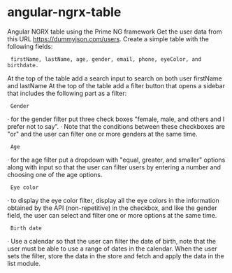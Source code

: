 # angular-ngrx-table
Angular NGRX table using the Prime NG framework Get the user data from this URL https://dummyjson.com/users. Create a simple table with the following fields:

     firstName, lastName, age, gender, email, phone, eyeColor, and birthdate.
At the top of the table add a search input to search on both user firstName and lastName At the top of the table add a filter button that opens a sidebar that includes the following part as a filter:

     Gender
· for the gender filter put three check boxes "female, male, and others and I prefer not to say”. · Note that the conditions between these checkboxes are "or" and the user can filter one or more genders at the same time.

     Age
· for the age filter put a dropdown with "equal, greater, and smaller" options along with input so that the user can filter users by entering a number and choosing one of the age options.

     Eye color
· to display the eye color filter, display all the eye colors in the information obtained by the API (non-repetitive) in the checkbox, and like the gender field, the user can select and filter one or more options at the same time.

     Birth date
· Use a calendar so that the user can filter the date of birth, note that the user must be able to use a range of dates in the calendar. When the user sets the filter, store the data in the store and fetch and apply the data in the list module.


